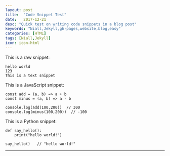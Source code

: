 ```yaml
---
layout: post
title:  "Code Snippet Test"
date:   2017-12-21
desc: "Quick test on writing code snippets in a blog post"
keywords: "Niall,Jekyll,gh-pages,website,blog,easy"
categories: [HTML]
tags: [Niall,Jekyll]
icon: icon-html
---
```


This is a raw snippet:

```
hello world
123
This is a text snippet
```


This is a JavaScript snippet:

```
const add = (a, b) => a + b
const minus = (a, b) => a - b

console.log(add(100,200))  // 300
console.log(minus(100,200))  // -100
```

This is a Python snippet:

```
def say_hello():
    print("hello world!")

say_hello()   // "hello world!"
```

---

